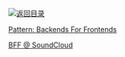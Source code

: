 [![返回目录](https://user-images.githubusercontent.com/5803001/38079637-ff0abcf0-3371-11e8-9b76-ad651620afc7.jpg)](https://github.com/wxyyxc1992/Awesome-Links)

[Pattern: Backends For Frontends](http://samnewman.io/patterns/architectural/bff/)

[BFF @ SoundCloud](https://www.thoughtworks.com/insights/blog/bff-soundcloud)
